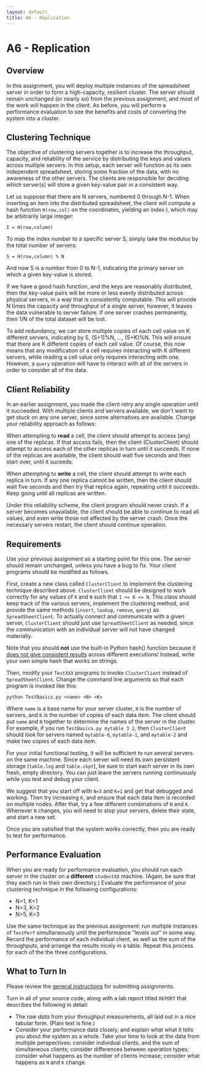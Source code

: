 ```yaml
---
layout: default
title: A6 - Replication
---
```


# A6 - Replication

## Overview

In this assignment, you will deploy multiple instances of the spreadsheet
server in order to form a high-capacity, resilient cluster.  The server
should remain unchanged (or nearly so) from the previous assignment,
and most of the work will happen in the client.  As before, you will
perform a performance evaluation to see the benefits and costs of
converting the system into a cluster.

## Clustering Technique

The objective of clustering servers together is to increase the throughput,
capacity, and reliability of the service by distributing the keys and values
across multiple servers.   In this setup, each server will function as its
own independent spreadsheet, storing some fraction of the data, with no awareness of the other servers. 
The clients are responsible for deciding which server(s) will store a given
key-value pair in a consistent way.

Let us suppose that there are N servers, numbered 0 through N-1.
When inserting an item into the distributed spreadsheet, the client
will compute a hash function `H(row,col)` on the coordinates, yielding an index I,
which may be arbitrarily large integer:

```
I = H(row,column)
```

To map the index number to a specific server S, simply take the modulus
by the total number of servers:

```
S = H(row,column) % N
```

And now S is a number from 0 to N-1, indicating the primary server on
which a given key-value is stored.

If we have a good hash function, and the keys are reasonably distributed,
then the key-value pairs will be more or less evenly distributed across
physical servers, in a way that is consistently computable.
This will provide N times
the capacity and throughput of a single server, however, it leaves
the data vulnerable to server failure.  If one server crashes permanently,
then 1/N of the total dataset will be lost.

To add redundancy, we can store multiple copies of each cell value
on K different servers, indicating by S, (S+1)%N, ..., (S+K)%N.  This will
ensure that there are K different copies of each cell value.
Of course, this now means that any modification of a cell requires
interacting with K different servers, while reading a cell value
only requires interacting with one.  However, a `query` operation will have
to interact with all of the servers in order to consider all of the data.

## Client Reliability

In an earlier assignment, you made the client retry any single
operation until it succeeded.  With multiple clients and servers
available, we don't want to get stuck on any one server, since
some alternatives are available.  Change your reliability approach
as follows:

When attempting to **read** a cell, the client should attempt to
access (any) one of the replicas.  If that access fails, then the
client (ClusterClient) should attempt to access each of the other
replicas in turn until it succeeds.  If none of the replicas are
available, the client should wait five seconds and then start over,
until it suceeds.

When attempting to **write** a cell, the client should attempt
to write each replica in turn.  If any one replica cannot be
written, then the client should wait five seconds and then try
that replica again, repeating until it succeeds.  Keep going until
all replicas are written.

Under this reliability scheme, the client program should never crash.
If a server becomes unavailable, the client should be able to continue
to read all values, and even write those not affected by the server crash.
Once the necessary servers restart, the client should continue operation.

## Requirements

Use your previous assignment as a starting point for this one.
The server should remain unchanged, unless you have a bug to fix.
Your client programs should be modified as follows.

First, create a new class called `ClusterClient` to implement the clustering
technique described above. `ClusterClient` should be designed to work correctly for any values of
`K` and `N` such that `1 <= K <= N`.   This class should keep track of the various servers,
implement the clustering method, and provide the same methods (`insert`, `lookup`, `remove`, `query`)
as `SpreadSheetClient`.  To actually connect and communicate with a given server, `ClusterClient`
should just use `SpreadSheetClient` as needed, since the communication with an individual
server will not have changed materially.

Note that you should **not** use the built-in Python hash() function because
it [does not give consistent results](https://www.google.com/search?client=safari&rls=en&q=Is+Python+hash()+consistent+across+executions&ie=UTF-8&oe=UTF-8) across different executions!
Instead, write your own simple hash that works on strings.

Then, modify your `TestXXX` programs to invoke `ClusterClient` instead of `SpreadSheetClient`.
Change the command line arguments so that each program is invoked like this:

```
python TestBasics.py <name> <N> <K>
```

Where `name` is a base name for your server cluster, `N` is the number
of servers, and `K` is the number of copies of each data item.  The client
should put `name` and `N` together to determine the names of the server in
the cluster.  For example, if you run `TestBasics.py mytable 3 2`, then
`ClusterClient` should look for servers named `mytable-0`, `mytable-1`, and `mytable-2`
and make two copies of each data item.

For your initial functional testing, it will be sufficient to run several servers on the same machine.
Since each server will need its own persistent storage (`table.log` and `table.ckpt`), be sure
to start each server in its own fresh, empty directory.  You can just leave the servers running
continuously while you test and debug your client.

We suggest that you start off with `N=3` and `K=1` and get that debugged and working.
Then try increasing `K`, and ensure that each data item is recorded on multiple nodes.
After that, try a few different combinations of `N` and `K`.  Whenever `N` changes,
you will need to stop your servers, delete their state, and start a new set.

Once you are satisfied that the system works correctly, then you are ready to test for performance.

## Performance Evaluation

When you are ready for performance evaluation, you should run each server in the cluster
on a **different** `studentXX` machine.  (Again, be sure that they each run in their own directory.)
Evaluate the performance of your clustering technique in the following configurations:

- N=1, K=1
- N=3, K=2
- N=5, K=3

Use the same technique as the previous assignment: run multiple instances of `TestPerf` simultaneously
until the performance "levels out" in some way.  Record the performance of each individual client,
as well as the sum of the throughputs, and arrange the results nicely in a table.  Repeat this
process for each of the the three configurations.

## What to Turn In

Please review the [general instructions](general) for submitting assignments.

Turn in all of your source code, along with a lab report titled `REPORT` that describes the following in detail:
- The *raw data* from your throughput measurements, all laid out in a nice tabular form. (Plain text is fine.)
- Consider your performance data closely, and explain what what it tells you about the system as a whole.
Take your time to look at the data from multiple perspectives: consider individual clients,
and the sum of simultaneous clients; consider differences between operation types;
consider what happens as the number of clients increase; consider what happens
as `N` and `K` change.
